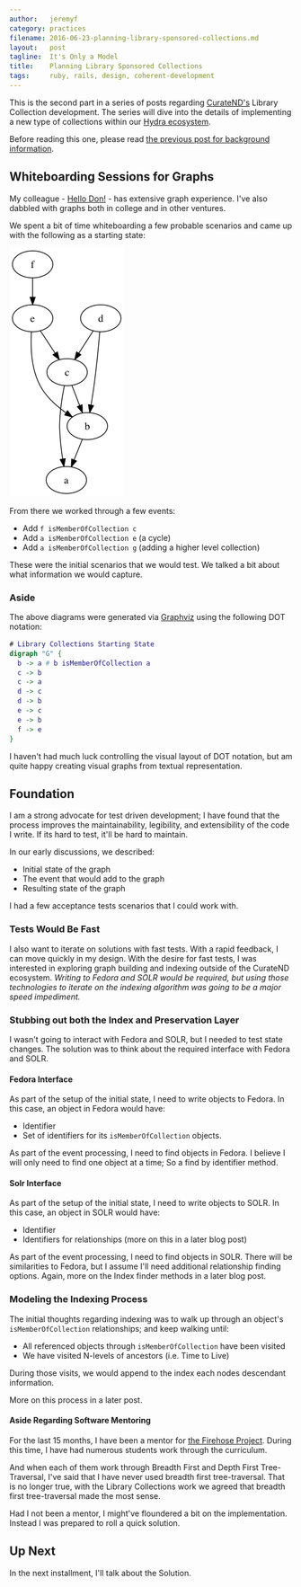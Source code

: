 ```yaml
---
author:   jeremyf
category: practices
filename: 2016-06-23-planning-library-sponsored-collections.md
layout:   post
tagline:  It's Only a Model
title:    Planning Library Sponsored Collections
tags:     ruby, rails, design, coherent-development
---
```


This is the second part in a series of posts regarding [CurateND's](https://curate.nd.edu/) Library Collection development.
The series will dive into the details of implementing a new type of collections within our [Hydra ecosystem](https://projecthydra.org/).

Before reading this one, please read [the previous post for background information](/practices/2016-06-17-background-for-library-sponsored-collections).

## Whiteboarding Sessions for Graphs

My colleague - [Hello Don!](http://www3.nd.edu/~dbrower/) - has extensive graph experience.
I've also dabbled with graphs both in college and in other ventures.

We spent a bit of time whiteboarding a few probable scenarios and came up with the following as a starting state:

![Library Collections Starting State](/images/collections.png)

From there we worked through a few events:

* Add `f isMemberOfCollection c`
* Add `a isMemberOfCollection e` (a cycle)
* Add `a isMemberOfCollection g` (adding a higher level collection)

These were the initial scenarios that we would test.
We talked a bit about what information we would capture.

### Aside

The above diagrams were generated via [Graphviz](https://graphviz.org) using the following DOT notation:

```dot
# Library Collections Starting State
digraph "G" {
  b -> a # b isMemberOfCollection a
  c -> b
  c -> a
  d -> c
  d -> b
  e -> c
  e -> b
  f -> e
}
```

I haven't had much luck controlling the visual layout of DOT notation, but am quite happy creating visual graphs from textual representation.

## Foundation

I am a strong advocate for test driven development; I have found that the process improves the maintainability, legibility, and extensibility of the code I write. If its hard to test, it'll be hard to maintain.

In our early discussions, we described:

* Initial state of the graph
* The event that would add to the graph
* Resulting state of the graph

I had a few acceptance tests scenarios that I could work with.

### Tests Would Be Fast

I also want to iterate on solutions with fast tests. With a rapid feedback, I can move quickly in my design.
With the desire for fast tests, I was interested in exploring graph building and indexing outside of the CurateND ecosystem.
*Writing to Fedora and SOLR would be required, but using those technologies to iterate on the indexing algorithm was going to be a major speed impediment.*

### Stubbing out both the Index and Preservation Layer

I wasn't going to interact with Fedora and SOLR, but I needed to test state changes.
The solution was to think about the required interface with Fedora and SOLR.

#### Fedora Interface

As part of the setup of the initial state, I need to write objects to Fedora.
In this case, an object in Fedora would have:

* Identifier
* Set of identifiers for its `isMemberOfCollection` objects.

As part of the event processing, I need to find objects in Fedora.
I believe I will only need to find one object at a time; So a find by identifier method.

#### Solr Interface

As part of the setup of the initial state, I need to write objects to SOLR.
In this case, an object in SOLR would have:

* Identifier
* Identifiers for relationships (more on this in a later blog post)

As part of the event processing, I need to find objects in SOLR.
There will be similarities to Fedora, but I assume I'll need additional relationship finding options.
Again, more on the Index finder methods in a later blog post.

### Modeling the Indexing Process

The initial thoughts regarding indexing was to walk up through an object's `isMemberOfCollection` relationships; and keep walking until:

* All referenced objects through `isMemberOfCollection` have been visited
* We have visited N-levels of ancestors (i.e. Time to Live)

During those visits, we would append to the index each nodes descendant information.

More on this process in a later post.

#### Aside Regarding Software Mentoring

For the last 15 months, I have been a mentor for [the Firehose Project](http://thefirehoseproject.com/). During this time, I have had numerous students work through the curriculum.

And when each of them work through Breadth First and Depth First Tree-Traversal, I've said that I have never used breadth first tree-traversal. That is no longer true, with the Library Collections work we agreed that breadth first tree-traversal made the most sense.

Had I not been a mentor, I might've floundered a bit on the implementation.
Instead I was prepared to roll a quick solution.

## Up Next

In the next installment, I'll talk about the Solution.
